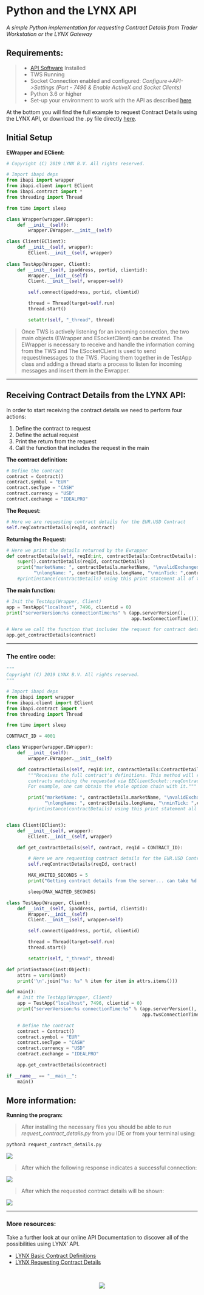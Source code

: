 # Python and the LYNX API

*A simple Python implementation for requesting Contract Details from Trader Workstation or the LYNX Gateway*

## Requirements:

> - [API Software](https://lynxbroker.github.io/#/API_versions) Installed
>- TWS Running
> - Socket Connection enabled and configured: *Configure->API->Settings* *(Port - 7496 & Enable ActiveX and Socket Clients)*
> - Python 3.6 or higher
> - Set-up your environment to work with the API as described [here](/articles/Python/README.md)
> 


At the bottom you will find the full example to request Contract Details using the LYNX API, or download the .py file directly [here](/request_contract_details.py). 

## Initial Setup

**EWrapper and EClient:**

```python
# Copyright (C) 2019 LYNX B.V. All rights reserved.

# Import ibapi deps
from ibapi import wrapper
from ibapi.client import EClient
from ibapi.contract import *
from threading import Thread

from time import sleep

class Wrapper(wrapper.EWrapper):
    def __init__(self):
        wrapper.EWrapper.__init__(self)

class Client(EClient):
    def __init__(self, wrapper):
        EClient.__init__(self, wrapper)
        
class TestApp(Wrapper, Client):
    def __init__(self, ipaddress, portid, clientid):
        Wrapper.__init__(self)
        Client.__init__(self, wrapper=self)

        self.connect(ipaddress, portid, clientid)

        thread = Thread(target=self.run)
        thread.start()

        setattr(self, "_thread", thread)

```

> Once TWS is actively listening for an incoming connection, the two main objects (EWrapper and ESocketClient) can be created. The EWrapper is necessary to receive and handle the information coming from the TWS and The ESocketCLient is used to send request/messages to the TWS. Placing them together in de TestApp class and adding a thread starts a process to listen for incoming messages and insert them in the Ewrapper. 

---

## Receiving Contract Details from the LYNX API:

In order to start receiving the contract details we need to perform four actions:

1. Define the contract to request
2. Define the actual request
3. Print the return from the request
3. Call the function that includes the request in the main

**The contract definition:**

```python
# Define the contract
contract = Contract()
contract.symbol = "EUR"
contract.secType = "CASH"
contract.currency = "USD"
contract.exchange = "IDEALPRO"
```

**The Request**:

```python
# Here we are requesting contract details for the EUR.USD Contract
self.reqContractDetails(reqId, contract)
```

**Returning the Request:**

```python
# Here we print the details returned by the Ewrapper 
def contractDetails(self, reqId:int, contractDetails:ContractDetails):
    super().contractDetails(reqId, contractDetails)
    print("marketName: ", contractDetails.marketName, "\nvalidExchanges: ", contractDetails.validExchanges,\
          "\nlongName: ", contractDetails.longName, "\nminTick: ",contractDetails.minTick)
    #printinstance(contractDetails) using this print statement all of the availabe details will be printed out.
```

**The main function:**

```python
# Init the TestApp(Wrapper, Client)
app = TestApp("localhost", 7496, clientid = 0)
print("serverVersion:%s connectionTime:%s" % (app.serverVersion(),
                                              app.twsConnectionTime()))

# Here we call the function that includes the request for contract details                                            
app.get_contractDetails(contract)

```
                                             
---

### The entire code:
```python
"""
Copyright (C) 2019 LYNX B.V. All rights reserved.
"""

# Import ibapi deps
from ibapi import wrapper
from ibapi.client import EClient
from ibapi.contract import *
from threading import Thread

from time import sleep

CONTRACT_ID = 4001

class Wrapper(wrapper.EWrapper):
    def __init__(self):
        wrapper.EWrapper.__init__(self)

    def contractDetails(self, reqId:int, contractDetails:ContractDetails):
        """Receives the full contract's definitions. This method will return all
        contracts matching the requested via EEClientSocket::reqContractDetails.
        For example, one can obtain the whole option chain with it."""

        print("marketName: ", contractDetails.marketName, "\nvalidExchanges: ", contractDetails.validExchanges,\
              "\nlongName: ", contractDetails.longName, "\nminTick: ",contractDetails.minTick)
        #printinstance(contractDetails) using this print statement all of the availabe details will be printed out.


class Client(EClient):
    def __init__(self, wrapper):
        EClient.__init__(self, wrapper)

    def get_contractDetails(self, contract, reqId = CONTRACT_ID):

        # Here we are requesting contract details for the EUR.USD Contract
        self.reqContractDetails(reqId, contract)

        MAX_WAITED_SECONDS = 5
        print("Getting contract details from the server... can take %d second to complete" % MAX_WAITED_SECONDS)

        sleep(MAX_WAITED_SECONDS)

class TestApp(Wrapper, Client):
    def __init__(self, ipaddress, portid, clientid):
        Wrapper.__init__(self)
        Client.__init__(self, wrapper=self)

        self.connect(ipaddress, portid, clientid)

        thread = Thread(target=self.run)
        thread.start()

        setattr(self, "_thread", thread)

def printinstance(inst:Object):
    attrs = vars(inst)
    print('\n'.join("%s: %s" % item for item in attrs.items()))

def main():
    # Init the TestApp(Wrapper, Client)
    app = TestApp("localhost", 7496, clientid = 0)
    print("serverVersion:%s connectionTime:%s" % (app.serverVersion(),
                                                  app.twsConnectionTime()))

    # Define the contract
    contract = Contract()
    contract.symbol = "EUR"
    contract.secType = "CASH"
    contract.currency = "USD"
    contract.exchange = "IDEALPRO"

    app.get_contractDetails(contract)

if __name__ == "__main__":
    main()

```

## More information:

**Running the program:**

> After installing the necessary files you should be able to run *request_contract_details.py* from you IDE or from your terminal using:

```bash
python3 request_contract_details.py
```

![](images/run_from_terminal2.png)

> After which the following response indicates a successful connection:

![](images/output_from_terminal2.png)


> After which the requested contract details will be shown:

![](images/output_from_terminal3.png)

---

### More resources:

Take a further look at our online API Documentation to discover all of the possibilities using LYNX' API.

- [LYNX Basic Contract Definitions](https://lynxbroker.github.io/#/BasicContracts.md)
- [LYNX Requesting Contract Details](https://lynxbroker.github.io/#/RequestingContractDetails.md)

<br/>

<p align="center">
  <img src="images/logo_cover.svg">
</p>

